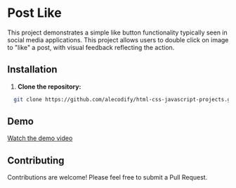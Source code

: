 # Post Like

This project demonstrates a simple like button functionality typically seen in social media applications. This project allows users to double click on image to "like" a post, with visual feedback reflecting the action.

## Installation

1. **Clone the repository:**
```bash
  git clone https://github.com/alecodify/html-css-javascript-projects.git
```

## Demo
[Watch the demo video](https://github.com/user-attachments/assets/f237a79d-f32b-49a8-abae-290cd5f27d5c)

## Contributing
Contributions are welcome! Please feel free to submit a Pull Request.